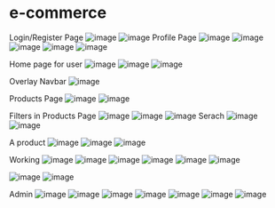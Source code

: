 # e-commerce
Login/Register Page
![image](https://github.com/himanshu1315sharma/e-commerce/assets/124361184/f313eb55-4ca1-4708-be49-4201189cd8c6)
![image](https://github.com/himanshu1315sharma/e-commerce/assets/124361184/9516b637-e72e-431f-9b00-8da10738ba0e)
Profile Page
![image](https://github.com/himanshu1315sharma/e-commerce/assets/124361184/24ec9b45-321f-4085-a026-5a8681db165e)
![image](https://github.com/himanshu1315sharma/e-commerce/assets/124361184/aa1256db-69f1-4295-87ac-e7e4a69c8989)
![image](https://github.com/himanshu1315sharma/e-commerce/assets/124361184/a2029c62-1047-40a2-937d-dd07c3e74fa3)
![image](https://github.com/himanshu1315sharma/e-commerce/assets/124361184/d263f5f2-1d9f-413a-8a5c-c40b1c4f71cd)
![image](https://github.com/himanshu1315sharma/e-commerce/assets/124361184/02e2d169-6bb2-4b8f-9f67-58797e64f113)







Home page for user
![image](https://github.com/himanshu1315sharma/e-commerce/assets/124361184/2cca262a-8924-4650-ae68-4d49b29a5919)
![image](https://github.com/himanshu1315sharma/e-commerce/assets/124361184/29cf8395-06af-487e-aca5-410f59ea6b67)
![image](https://github.com/himanshu1315sharma/e-commerce/assets/124361184/ba100263-3b17-4be9-8626-20c8da036a88)

Overlay Navbar
![image](https://github.com/himanshu1315sharma/e-commerce/assets/124361184/5686abbe-a96f-4296-9bfa-d3025ffa92fc)

Products Page
![image](https://github.com/himanshu1315sharma/e-commerce/assets/124361184/57c8c2e6-921a-44f8-8c1c-063210a6c74d)
![image](https://github.com/himanshu1315sharma/e-commerce/assets/124361184/432b67e2-06bd-4791-8319-137a73e7477a)

Filters in Products Page
![image](https://github.com/himanshu1315sharma/e-commerce/assets/124361184/436255ed-8826-42ec-b2d7-4614f5cd7f83)
![image](https://github.com/himanshu1315sharma/e-commerce/assets/124361184/72edf828-cb77-4e13-aeeb-12111fa3a38d)
![image](https://github.com/himanshu1315sharma/e-commerce/assets/124361184/a11bd74b-fbc7-47b0-85d3-9662683c902f)
Serach 
![image](https://github.com/himanshu1315sharma/e-commerce/assets/124361184/ab735751-8fbe-4bb6-b776-af3492afa753)
![image](https://github.com/himanshu1315sharma/e-commerce/assets/124361184/9118ab7c-a7fd-48ea-866b-0f0c76c3422b)

A product
![image](https://github.com/himanshu1315sharma/e-commerce/assets/124361184/d722cc78-a29d-438d-8378-0f1c12198626)
![image](https://github.com/himanshu1315sharma/e-commerce/assets/124361184/f12960cd-76a7-4ae8-98f5-a12f6a96846e)
![image](https://github.com/himanshu1315sharma/e-commerce/assets/124361184/40a9eb33-aa2e-423c-8138-e56359c1c84c)



Working
![image](https://github.com/himanshu1315sharma/e-commerce/assets/124361184/b51e9bff-dca5-4f41-9fdf-57f2597bd626)
![image](https://github.com/himanshu1315sharma/e-commerce/assets/124361184/9206d3af-f9a3-46ca-8370-cb279f43dc4d)
![image](https://github.com/himanshu1315sharma/e-commerce/assets/124361184/b6d16da5-885d-4fb2-9f07-a2d7f442f536)
![image](https://github.com/himanshu1315sharma/e-commerce/assets/124361184/0a0c6b00-6226-403a-a3df-d6ef1f24b515)
![image](https://github.com/himanshu1315sharma/e-commerce/assets/124361184/62f78df5-6814-422c-b46f-4b05c20ae387)
![image](https://github.com/himanshu1315sharma/e-commerce/assets/124361184/1b0f4e0d-262d-4261-a25f-a68920af7409)

![image](https://github.com/himanshu1315sharma/e-commerce/assets/124361184/4098a1a1-3019-4cf6-a9b4-80f8f0c8c4c7)
![image](https://github.com/himanshu1315sharma/e-commerce/assets/124361184/3a05e3bb-8825-44da-b1eb-df71c48d3f8f)

Admin
![image](https://github.com/himanshu1315sharma/e-commerce/assets/124361184/9823dc6a-ee3a-4a27-b87a-042dd99c98c6)
![image](https://github.com/himanshu1315sharma/e-commerce/assets/124361184/5ced439e-e637-4260-988c-74ee7346ce3e)
![image](https://github.com/himanshu1315sharma/e-commerce/assets/124361184/1dfe9034-eead-4e95-ae01-173697a8286e)
![image](https://github.com/himanshu1315sharma/e-commerce/assets/124361184/1e33e211-b122-4002-87f9-b26ff65dd316)
![image](https://github.com/himanshu1315sharma/e-commerce/assets/124361184/f73b87bf-5455-4cad-8b94-5b79fef790f2)
![image](https://github.com/himanshu1315sharma/e-commerce/assets/124361184/5306da95-4d16-46ef-90f7-9fc73750f4a5)
![image](https://github.com/himanshu1315sharma/e-commerce/assets/124361184/6a2d7ed6-0365-4a40-8dd2-1924aedfefc4)




























